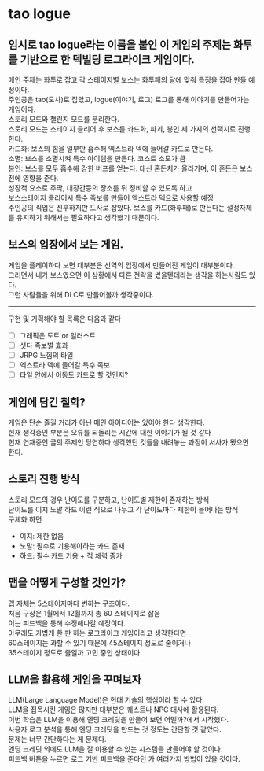 # tao logue
## 임시로 tao logue라는 이름을 붙인 이 게임의 주제는 화투를 기반으로 한 덱빌딩 로그라이크 게임이다.
메인 주제는 화투로 잡고 각 스테이지별 보스는 화투패의 달에 맞춰 특징을 잡아 만들 예정이다.   
주인공은 tao(도사)로 잡았고, logue(이야기, 로그) 로그를 통해 이야기를 만들어가는 게임이다.   
스토리 모드와 챌린지 모드를 분리한다.    
스토리 모드는 스테이지 클리어 후 보스를 카드화, 파괴, 봉인 세 가지의 선택지로 진행한다.   
카드화: 보스의 힘을 일부만 흡수해 엑스트라 덱에 들어갈 카드로 만든다.   
소멸: 보스를 소멸시켜 특수 아이템을 만든다. 코스트 소모가 큼   
봉인: 보스를 모두 흡수해 강한 버프를 얻는다. 대신 혼돈치가 올라가며, 이 혼돈은 보스전에 영향을 준다.   
성장적 요소로 주막, 대장간등의 장소를 둬 정비할 수 있도록 하고   
보스스테이지 클리어시 특수 족보를 만들어 엑스트라 덱으로 사용할 예정   
주인공의 직업은 진부하지만 도사로 잡았다. 보스를 카드(화투패)로 만든다는 설정자체를 유지하기 위해서는 필요하다고 생각했기 때문이다.   
## 보스의 입장에서 보는 게임.
게임을 플레이하다 보면 대부분은 선역의 입장에서 만들어진 게임이 대부분이다.   
그러면서 내가 보스였으면 이 상황에서 다른 전략을 썼을텐데라는 생각을 하는사람도 있다.   
그런 사람들을 위해 DLC로 만들어볼까 생각중이다.
  <HR/>
구현 및 기획해야 할 목록은 다음과 같다    
   
- [ ] 그래픽은 도트 or 일러스트
- [ ] 섯다 족보별 효과 
- [ ] JRPG 느낌의 타일
- [ ] 엑스트라 덱에 들어갈 특수 족보
- [ ] 타일 안에서 이동도 카드로 할 것인지?
## 게임에 담긴 철학?
게임은 단순 즐길 거리가 아닌 메인 아이디어는 있어야 한다 생각한다.   
현재 생각중인 부분은 오류를 되돌리는 시간에 대한 이야기가 될 것 같다   
현재 연재중인 글의 주제인 당연하다 생각했던 것들을 내려놓는 과정이 서사가 됐으면 한다.

## 스토리 진행 방식
스토리 모드의 경우 난이도를 구분하고, 난이도별 제한이 존재하는 방식   
난이도를 이지 노말 하드 이런 식으로 나누고 각 난이도마다 제한이 늘어나는 방식   
구체화 하면   
- 이지: 제한 없음
- 노말: 필수로 기용해야하는 카드 존재  
- 하드: 필수 카드 기용 + 적 체력 증가

## 맵을 어떻게 구성할 것인가?
맵 자체는 5스테이지마다 변하는 구조이다.   
처음 구상은 1월에서 12월까지 총 60 스테이지로 잡음   
이는 피드백을 통해 수정해나갈 예정이다.   
아무래도 가볍게 한 판 하는 로그라이크 게임이라고 생각한다면   
60스테이지는 과할 수 있기 때문에 45스테이지 정도로 줄이거나   
35스테이지 정도로 줄일까 고민 중인 상태이다.  
   
## LLM을 활용해 게임을 꾸며보자
LLM(Large Language Model)은 현대 기술의 핵심이라 할 수 있다.   
LLM을 접목시킨 게임은 많지만 대부분은 퀘스트나 NPC 대사에 활용된다.   
이번 학습은 LLM을 이용해 엔딩 크레딧을 만들어 보면 어떨까?에서 시작했다.   
사용자 로그 분석을 통해 엔딩 크레딧을 만드는 것 정도는 간단할 것 같았다.   
문제는 너무 간단하다는 게 문제다.   
엔딩 크레딧 외에도 LLM을 잘 이용할 수 있는 시스템을 만들어야 할 것이다.   
피드백 버튼을 누르면 로그 기반 피드백을 준다던 가 여러가지 방법이 있을 것이다.   
